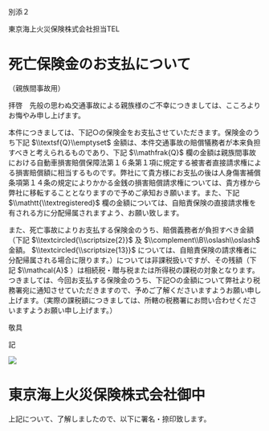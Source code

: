 別添２

東京海上火災保険株式会社担当TEL

# 死亡保険金のお支払について

（親族間事故用）

拝啓　先般の思わぬ交通事故による親族様のご不幸につきましては、こころよりお悔やみ申し上げます。

本件につきましては、下記○の保険金をお支払させていただきます。保険金のうち下記 $\\textsf{Q}\\emptyset$ 金額は、本件交通事故の賠償犠務者が本来負担すべきと考えられるものであり、下記 $\\mathfrak{Q}$ 欄の金額は親族間事故における自動車損害賠償保障法第１６条第１項に規定する被害者直接請求権による損害賠償額に相当するものです。弊社にて貴方様にお支払の後は人身傷害補償条項第１４条の規定によりかかる金銭の損害賠償請求権については、貴方様から弊社に移転することとなりますので予めご承知おき願います。また、下記 $\\mathtt{\\textregistered}$ 欄の金額については、自賠責保険の直接請求権を有される方に分配帰属されますよう、お願い致します。

また、死亡事故によりお支払する保険金のうち、賠償義務者が負担すべき金額（下記 $\\textcircled{\\scriptsize{2}}$ 及 $\\complement\\B\\oslash\\oslash$ 金額。 $\\textcircled{\\scriptsize{13}}$ については、自賠責保険の請求権者に分配帰属される場合に限ります。）については非課税扱いですが、その残額（下記 $\\mathcal{A}$ ）は相続税・贈与税または所得税の課税の対象となります。つきましては、今回お支払する保険金のうち、下記○の金額について弊社より税務署宛に通知させていただきますので、予めご了解くださいますようお願い申し上げます。（実際の課税額につきましては、所轄の税務署にお問い合わせくださいますようお願い申し上げます。）

敬具

記

![](https://www.nta.go.jp/tmp/b9fd36a6-9f39-43ca-958d-108c330dce8e/images/f523fdb9e3550fc78c51410651df4118abaae684b14c3ceece50e41c345ec266.jpg)

# 東京海上火災保険株式会社御中

上記について、了解しましたので、以下に署名・捺印致します。